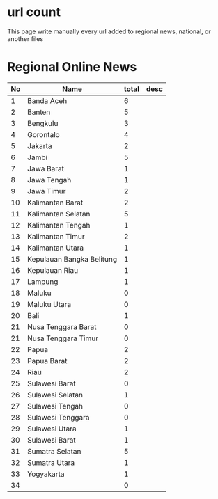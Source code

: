 # url count

This page write manually every url added to regional news, national, or another files

# Regional Online News

| No | Name    | total | desc |
| -- | ------- | :----- | :----- | 
| 1 | Banda Aceh | 6 | |
| 2 | Banten | 5 | |
| 3 | Bengkulu| 3 | |
| 4 | Gorontalo | 4 | |
| 5 | Jakarta | 2 | |
| 6 | Jambi | 5 | |
| 7 | Jawa Barat | 1 | |
| 8 | Jawa Tengah | 1 | |
| 9 | Jawa Timur | 2 | |
| 10 | Kalimantan Barat | 2 | |
| 11 | Kalimantan Selatan  | 5 | |
| 12 | Kalimantan Tengah | 1 | |
| 13 | Kalimantan Timur | 2 | |
| 14 | Kalimantan Utara | 1 | |
| 15| Kepulauan Bangka Belitung | 1 | |
| 16| Kepulauan Riau | 1 | |
| 17| Lampung | 1 | |
| 18| Maluku | 0 | |
| 19| Maluku Utara | 0 | |
| 20| Bali | 1 | |
| 21| Nusa Tenggara Barat | 0 | |
| 21| Nusa Tenggara Timur | 0 | |
| 22| Papua | 2 | |
| 23| Papua Barat | 2 | |
| 24| Riau | 2 | |
| 25| Sulawesi Barat | 0 | |
| 26| Sulawesi Selatan | 1 | |
| 27| Sulawesi Tengah | 0 | |
| 28| Sulawesi Tenggara | 0 | |
| 29| Sulawesi Utara | 1 | |
| 30| Sulawesi Barat | 1 | |
| 31| Sumatra Selatan | 5 | |
| 32| Sumatra Utara | 1 | |
| 33| Yogyakarta | 1 | |
| 34|  | 0 | |
